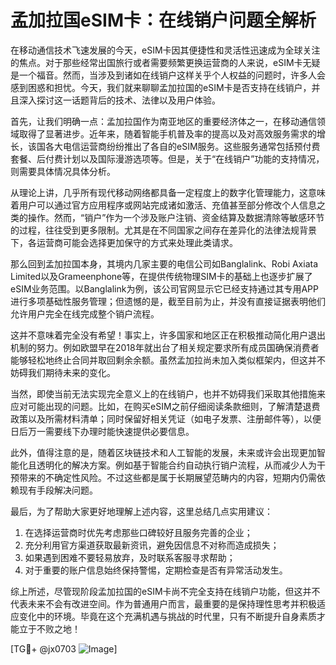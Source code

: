 # 孟加拉国eSIM卡：在线销户问题全解析

在移动通信技术飞速发展的今天，eSIM卡因其便捷性和灵活性迅速成为全球关注的焦点。对于那些经常出国旅行或者需要频繁更换运营商的人来说，eSIM卡无疑是一个福音。然而，当涉及到诸如在线销户这样关乎个人权益的问题时，许多人会感到困惑和担忧。今天，我们就来聊聊孟加拉国的eSIM卡是否支持在线销户，并且深入探讨这一话题背后的技术、法律以及用户体验。

首先，让我们明确一点：孟加拉国作为南亚地区的重要经济体之一，在移动通信领域取得了显著进步。近年来，随着智能手机普及率的提高以及对高效服务需求的增长，该国各大电信运营商纷纷推出了各自的eSIM服务。这些服务通常包括预付费套餐、后付费计划以及国际漫游选项等。但是，关于“在线销户”功能的支持情况，则需要具体情况具体分析。

从理论上讲，几乎所有现代移动网络都具备一定程度上的数字化管理能力，这意味着用户可以通过官方应用程序或网站完成诸如激活、充值甚至部分修改个人信息之类的操作。然而，“销户”作为一个涉及账户注销、资金结算及数据清除等敏感环节的过程，往往受到更多限制。尤其是在不同国家之间存在差异化的法律法规背景下，各运营商可能会选择更加保守的方式来处理此类请求。

那么回到孟加拉国本身，其境内几家主要的电信公司如Banglalink、Robi Axiata Limited以及Grameenphone等，在提供传统物理SIM卡的基础上也逐步扩展了eSIM业务范围。以Banglalink为例，该公司官网显示它已经支持通过其专用APP进行多项基础性服务管理；但遗憾的是，截至目前为止，并没有直接证据表明他们允许用户完全在线完成整个销户流程。

这并不意味着完全没有希望！事实上，许多国家和地区正在积极推动简化用户退出机制的努力。例如欧盟早在2018年就出台了相关规定要求所有成员国确保消费者能够轻松地终止合同并取回剩余余额。虽然孟加拉尚未加入类似框架内，但这并不妨碍我们期待未来的变化。

当然，即使当前无法实现完全意义上的在线销户，也并不妨碍我们采取其他措施来应对可能出现的问题。比如，在购买eSIM之前仔细阅读条款细则，了解清楚退费政策以及所需材料清单；同时保留好相关凭证（如电子发票、注册邮件等），以便日后万一需要线下办理时能快速提供必要信息。

此外，值得注意的是，随着区块链技术和人工智能的发展，未来或许会出现更加智能化且透明化的解决方案。例如基于智能合约自动执行销户流程，从而减少人为干预带来的不确定性风险。不过这些都是属于长期展望范畴内的内容，短期内仍需依赖现有手段解决问题。

最后，为了帮助大家更好地理解上述内容，这里总结几点实用建议：
1. 在选择运营商时优先考虑那些口碑较好且服务完善的企业；
2. 充分利用官方渠道获取最新资讯，避免因信息不对称而造成损失；
3. 如果遇到困难不要轻易放弃，及时联系客服寻求帮助；
4. 对于重要的账户信息始终保持警惕，定期检查是否有异常活动发生。

综上所述，尽管现阶段孟加拉国的eSIM卡尚不完全支持在线销户功能，但这并不代表未来不会有改进空间。作为普通用户而言，最重要的是保持理性思考并积极适应变化中的环境。毕竟在这个充满机遇与挑战的时代里，只有不断提升自身素质才能立于不败之地！

[TG💪+ @jx0703 ![Image](https://github.com/user-attachments/assets/dbca1d08-cadb-493c-b0ec-ad6f7a83f270)]
